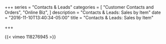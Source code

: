 +++
series = "Contacts & Leads"
categories = [
  "Customer Contacts and Orders",
  "Online Biz",
]
description = "Contacts & Leads: Sales by Item"
date = "2016-11-10T13:40:34-05:00"
title = "Contacts & Leads: Sales by Item"

+++

{{< vimeo 118276945 >}}
